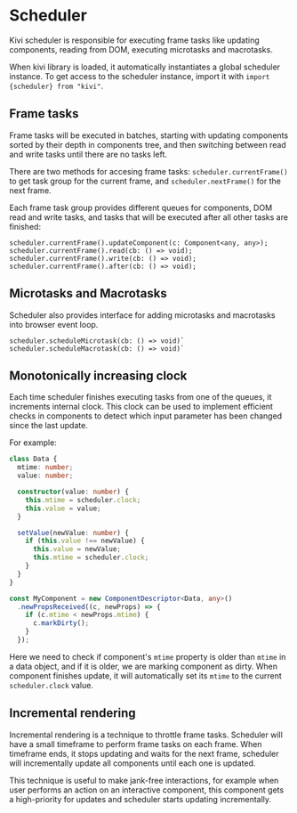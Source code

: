 # Scheduler

Kivi scheduler is responsible for executing frame tasks like updating components, reading from DOM, executing
microtasks and macrotasks.

When kivi library is loaded, it automatically instantiates a global scheduler instance. To get access to the scheduler
instance, import it with `import {scheduler} from "kivi"`.

## Frame tasks

Frame tasks will be executed in batches, starting with updating components sorted by their depth in components tree,
and then switching between read and write tasks until there are no tasks left.

There are two methods for accesing frame tasks: `scheduler.currentFrame()` to get task group for the current frame, and
`scheduler.nextFrame()` for the next frame.

Each frame task group provides different queues for components, DOM read and write tasks, and tasks that will be
executed after all other tasks are finished:

```
scheduler.currentFrame().updateComponent(c: Component<any, any>);
scheduler.currentFrame().read(cb: () => void);
scheduler.currentFrame().write(cb: () => void);
scheduler.currentFrame().after(cb: () => void);
```

## Microtasks and Macrotasks

Scheduler also provides interface for adding microtasks and macrotasks into browser event loop.

```
scheduler.scheduleMicrotask(cb: () => void)`
scheduler.scheduleMacrotask(cb: () => void)`
```

## Monotonically increasing clock

Each time scheduler finishes executing tasks from one of the queues, it increments internal clock. This clock can be
used to implement efficient checks in components to detect which input parameter has been changed since the last
update.

For example:

```ts
class Data {
  mtime: number;
  value: number;

  constructor(value: number) {
    this.mtime = scheduler.clock;
    this.value = value;
  }

  setValue(newValue: number) {
    if (this.value !== newValue) {
      this.value = newValue;
      this.mtime = scheduler.clock;
    }
  }
}

const MyComponent = new ComponentDescriptor<Data, any>()
  .newPropsReceived((c, newProps) => {
    if (c.mtime < newProps.mtime) {
      c.markDirty();
    }
  });
```

Here we need to check if component's `mtime` property is older than `mtime` in a data object, and if it is older,
we are marking component as dirty. When component finishes update, it will automatically set its `mtime` to the current
`scheduler.clock` value.

## Incremental rendering

Incremental rendering is a technique to throttle frame tasks. Scheduler will have a small timeframe to perform frame
tasks on each frame. When timeframe ends, it stops updating and waits for the next frame, scheduler will incrementally
update all components until each one is updated.

This technique is useful to make jank-free interactions, for example when user performs an action on an interactive
component, this component gets a high-priority for updates and scheduler starts updating incrementally.
